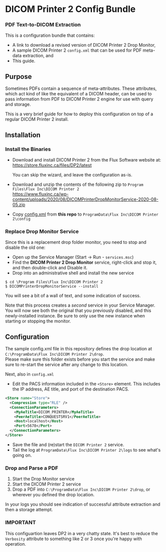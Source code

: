 # DICOM Printer 2 Config Bundle
### PDF Text-to-DICOM Extraction

This is a configuration bundle that contains:

- A link to download a revised version of DICOM Printer 2 Drop Monitor,
- A sample DICOM Printer 2 `config.xml` that can be used for PDF meta-data extraction, and
- This guide.

## Purpose

Sometimes PDFs contain a sequence of meta-attributes.  These attributes, which act kind 
of like the equivalent of a DICOM header, can be used to pass information from PDF to 
DICOM Printer 2 engine for use with query and storage.

This is a very brief guide for how to deploy this configuration on top of a regular DICOM
Printer 2 install.

## Installation

### Install the Binaries

- Download and install DICOM Printer 2 from the Flux Software website at:  
  https://store.fluxinc.ca/files/DP2/latest
  
  You can skip the wizard, and leave the configuration as-is.
  
- Download and unzip the contents of the following zip to `Program Files\Flux Inc\DICOM Printer 2`  
  https://www.fluxinc.ca/wp-content/uploads/2020/08/DICOMPrinterDropMonitorService-2020-08-05.zip

- Copy [config.xml](https://github.com/fluxinc/dicom-printer-2-pdf-example/blob/master/config.xml) from **this repo** to `ProgramData\Flux Inc\DICOM Printer 2\config`

### Replace Drop Monitor Service

Since this is a replacement drop folder monitor, you need to stop and disable the old one:

- Open up the Service Manager (Start -> Run - `services.msc`)
- Find the **DICOM Printer 2 Drop Monitor** service, right-click and stop it, and then double-click and Disable it.
- Drop into an administrative shell and install the new service

```
$ cd \Program Files\Flux Inc\DICOM Printer 2
$ DICOMPrinterDropMonitorService --install
```

You will see a bit of a wall of text, and some indication of success.

Note that this process creates a *second* service in your Service Manager.  You will now see both the original
that you previously disabled, and this newly-installed instance.  Be sure to only use the new instance when starting
or stopping the monitor.

## Configuration

The sample config.xml file in this repository defines the drop location at `C:\ProgramData\Flux Inc\DICOM Printer 2\drop`.  
Please make sure this folder exists before you start the service and make sure to re-start the service after any change to this location.

Next, also in `config.xml`

- Edit the PACS information included in the `<Store>` element.  This includes the IP address, 
AE title, and port of the destination PACS.

```xml
<Store name="Store">
  <Compression type="RLE" />
  <ConnectionParameters>
    <MyAeTitle>DICOM_PRINTER</MyAeTitle>
    <PeerAeTitle>CONQUESTSRV1</PeerAeTitle>
    <Host>localhost</Host>
    <Port>5678</Port>
  </ConnectionParameters>
</Store>
```
- Save the file and (re)start the `DICOM Printer 2` service.
- Tail the log at `ProgramData\Flux Inc\DICOM Printer 2\logs` to see what's going on.

### Drop and Parse a PDF

1. Start the Drop Monitor service
2. Start the DICOM Printer 2 service
3.  Drop a PDF into `C:\ProgramData\Flux Inc\DICOM Printer 2\drop`, or wherever you defined 
the drop location.

In your logs you should see indication of successful attribute extraction and then
a storage attempt.

### IMPORTANT

This configuartion leaves DP2 in a very chatty state.  It's best to reduce the `Verbosity` attribute to
something like 2 or 3 once you're happy with operation.


